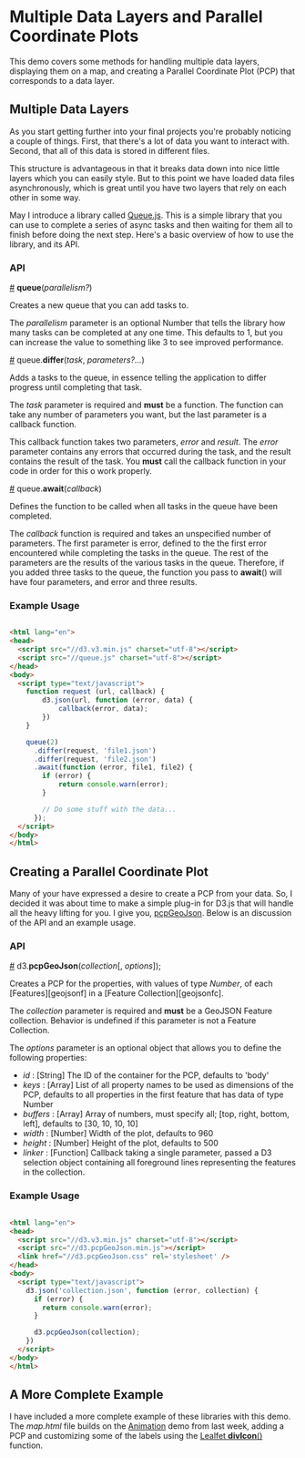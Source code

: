 Multiple Data Layers and Parallel Coordinate Plots
==================================================

This demo covers some methods for handling multiple data layers, displaying them on a map, and creating a Parallel Coordinate Plot (PCP) that corresponds to a data layer. 

## Multiple Data Layers

As you start getting further into your final projects you're probably noticing a couple of things. First, that there's a lot of data you want to interact with. Second, that all of this data is stored in different files. 

This structure is advantageous in that it breaks data down into nice little layers which you can easily style. But to this point we have loaded data files asynchronously, which is great until you have two layers that rely on each other in some way. 

May I introduce a library called [Queue.js](https://github.com/mbostock/queue). This is a simple library that you can use to complete a series of async tasks and then waiting for them all to finish before doing the next step. Here's a basic overview of how to use the library, and its API. 

### API

<a name="queue" href="queue">#</a> **queue**(_parallelism?_)

Creates a new queue that you can add tasks to. 

The _parallelism_ parameter is an optional Number that tells the library how many tasks can be completed at any one time. This defaults to 1, but you can increase the value to something like 3 to see improved performance. 

<a name="differ" href="differ">#</a> queue.**differ**(_task_, _parameters?..._)

Adds a tasks to the queue, in essence telling the application to differ progress until completing that task. 

The _task_ parameter is required and **must** be a function. The function can take any number of parameters you want, but the last parameter is a callback function. 

This callback function takes two parameters, _error_ and _result_. The _error_ parameter contains any errors that occurred during the task, and the result contains the result of the task. You **must** call the callback function in your code in order for this o work properly.

<a name="await" href="await">#</a> queue.**await**(_callback_)

Defines the function to be called when all tasks in the queue have been completed. 

The _callback_ function is required and takes an unspecified number of parameters. The first parameter is error, defined to the the first error encountered while completing the tasks in the queue. The rest of the parameters are the results of the various tasks in the queue. Therefore, if you added three tasks to the queue, the function you pass to **await**() will have four parameters, and error and three results. 

### Example Usage

```HTML 

<html lang="en">
<head>
  <script src="//d3.v3.min.js" charset="utf-8"></script>
  <script src="//queue.js" charset="utf-8"></script>
</head>
<body>
  <script type="text/javascript">
    function request (url, callback) {
        d3.json(url, function (error, data) {
            callback(error, data);
        })
    }

    queue(2)
      .differ(request, 'file1.json')
      .differ(request, 'file2.json')
      .await(function (error, file1, file2) {
        if (error) {
            return console.warn(error);
        }

        // Do some stuff with the data...
      });
  </script>
</body>
</html>

```

## Creating a Parallel Coordinate Plot

Many of your have expressed a desire to create a PCP from your data. So, I decided it was about time to make a simple plug-in for D3.js that will handle all the heavy lifting for you. I give you, [pcpGeoJson](https://github.com/RyanMullins/pcpGeoJson). Below is an discussion of the API and an example usage.

### API

<a name="d3_pcpgeojson" href="#d3_pcpgeojson">#</a> d3.**pcpGeoJson**(_collection_[, _options_]);

Creates a PCP for the properties, with values of type _Number_, of each [Features][geojsonf] in a [Feature Collection][geojsonfc]. 

The *collection* parameter is required and **must** be a GeoJSON Feature collection. Behavior is undefined if this parameter is not a Feature Collection. 

The *options* parameter is an optional object that allows you to define the following properties:

* _id_      : [String] The ID of the container for the PCP, defaults to 'body'
* _keys_    : [Array] List of all property names to be used as dimensions of the PCP, defaults to all properties in the first feature that has data of type Number
* _buffers_ : [Array] Array of numbers, must specify all; [top, right, bottom, left], defaults to [30, 10, 10, 10]
* _width_   : [Number] Width of the plot, defaults to 960
* _height_  : [Number] Height of the plot, defaults to 500 
* _linker_  : [Function] Callback taking a single parameter, passed a D3 selection object containing all foreground lines representing the features in the collection.

### Example Usage

```HTML 

<html lang="en">
<head>
  <script src="//d3.v3.min.js" charset="utf-8"></script>
  <script src="//d3.pcpGeoJson.min.js"></script>
  <link href="//d3.pcpGeoJson.css" rel='stylesheet' />
</head>
<body>
  <script type="text/javascript">
    d3.json('collection.json', function (error, collection) {
      if (error) {
        return console.warn(error);
      }

      d3.pcpGeoJson(collection);
    })
  </script>
</body>
</html>

```

## A More Complete Example

I have included a more complete example of these libraries with this demo. The _map.html_ file builds on the [Animation](https://github.com/RyanMullins/Geog461W.SP2014.Labs/tree/master/Demos/Animation) demo from last week, adding a PCP and customizing some of the labels using the [Lealfet **divIcon**()](https://www.mapbox.com/mapbox.js/example/v1.0.0/divicon/) function.
